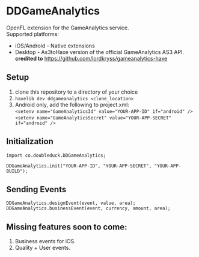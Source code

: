DDGameAnalytics
===============

OpenFL extension for the GameAnalytics service. <br>
Supported platforms:
- iOS/Android - Native extensions
- Desktop - As3toHaxe version of the official GameAnalytics AS3 API. <b>credited to</b> https://github.com/lordkryss/gameanalytics-haxe

Setup
------

1. clone this repository to a directory of your choice
2. ```haxelib dev ddgameanalytics <clone_location>```
3. Android only, add the following to project.xml: <br>
```<setenv name="GameAnalyticsId" value="YOUR-APP-ID" if="android" />```
```<setenv name="GameAnalyticsSecret" value="YOUR-APP-SECRET" if="android" />```

Initialization
---------------
```
import co.doubleduck.DDGameAnalytics;

DDGameAnalytics.init("YOUR-APP-ID", "YOUR-APP-SECRET", "YOUR-APP-BUILD");
```

Sending Events
---------------
```
DDGameAnalytics.designEvent(event, value, area);
DDGameAnalytics.businessEvent(event, currency, amount, area);
```
Missing features soon to come:
------------------------------
1. Business events for iOS.
2. Quality + User events.
